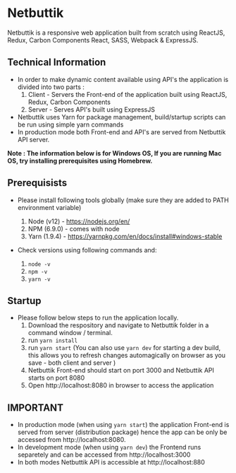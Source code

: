 # Netbuttik

Netbuttik is a responsive web application built from scratch using ReactJS, Redux, Carbon Components React, SASS, Webpack & ExpressJS.

## Technical Information

- In order to make dynamic content available using API's the application is divided into two parts :
  1. Client - Servers the Front-end of the application built using ReactJS, Redux, Carbon Components
  2. Server - Serves API's built using ExpressJS
- Netbuttik uses Yarn for package management, build/startup scripts can be run using simple yarn commands
- In production mode both Front-end and API's are served from Netbuttik API server.

**Note : The information below is for Windows OS, If you are running Mac OS, try installing prerequisites using Homebrew.**

## Prerequisists

- Please install following tools globally (make sure they are added to PATH environment variable)

  1. Node (v12) - https://nodejs.org/en/
  2. NPM (6.9.0) - comes with node
  3. Yarn (1.9.4) - https://yarnpkg.com/en/docs/install#windows-stable

- Check versions using following commands and:
  1. `node -v`
  2. `npm -v`
  3. `yarn -v`

## Startup

- Please follow below steps to run the application locally.
  1. Download the respository and navigate to Netbuttik folder in a command window / terminal.
  2. run `yarn install`
  3. run `yarn start` (You can also use `yarn dev` for starting a dev build, this allows you to refresh changes automagically on browser as you save - both client and server )
  4. Netbuttik Front-end should start on port 3000 and Netbuttik API starts on port 8080
  5. Open http://localhost:8080 in browser to access the application

## IMPORTANT

- In production mode (when using `yarn start`) the application Front-end is served from server (distribution package) hence the app can be only be accessed from http://localhost:8080.
- In development mode (when using `yarn dev`) the Frontend runs separetely and can be accessed from http://localhost:3000
- In both modes Netbuttik API is accessible at http://localhost:880

